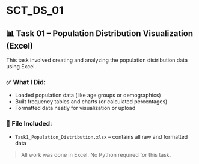 # SCT_DS_01
## 📊 Task 01 – Population Distribution Visualization (Excel)

This task involved creating and analyzing the population distribution data using Excel.

### ✅ What I Did:
- Loaded population data (like age groups or demographics)
- Built frequency tables and charts (or calculated percentages)
- Formatted data neatly for visualization or upload

### 📁 File Included:
- `Task1_Population_Distribution.xlsx` – contains all raw and formatted data

> All work was done in Excel. No Python required for this task.
